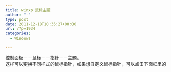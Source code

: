```yaml
---
title: winxp 鼠标主题
author: "-"
type: post
date: 2011-12-18T10:35:27+00:00
url: /?p=1934
categories:
  - Windows

---
```

<pre id="best-answer-content">控制面板－－鼠标－－指针－－主题。
这样可以更换不同样式的鼠标指针，如果想自定义鼠标指针，可以点击下面框里的指针类型，然后点"浏览"，到windowscursors目录下选取需要的指针样式，也可以从网上下载ani或cur文件作鼠标指针。 点右键安装
